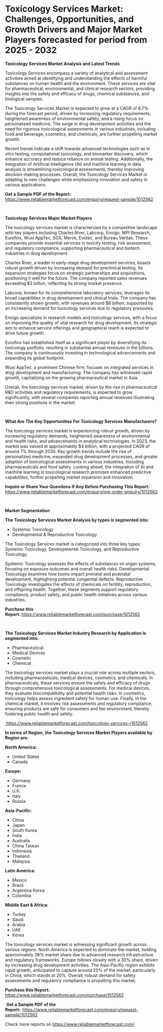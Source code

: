 <p><h1>Toxicology Services Market: Challenges, Opportunities, and Growth Drivers and Major Market Players forecasted for period from 2025 - 2032</h1></p><p><strong>Toxicology Services Market Analysis and Latest Trends</strong></p>
<p><p>Toxicology Services encompass a variety of analytical and assessment activities aimed at identifying and understanding the effects of harmful substances on human health and the environment. These services are vital for pharmaceutical, environmental, and clinical research sectors, providing insights into the safety and efficacy of drugs, chemical substances, and biological samples.</p><p>The Toxicology Services Market is expected to grow at a CAGR of 6.7% during the forecast period, driven by increasing regulatory requirements, heightened awareness of environmental safety, and a rising focus on personalized medicine. The surge in drug development activities and the need for rigorous toxicological assessments in various industries, including food and beverage, cosmetics, and chemicals, are further propelling market growth. </p><p>Recent trends indicate a shift towards advanced technologies such as in vitro testing, computational toxicology, and biomarker discovery, which enhance accuracy and reduce reliance on animal testing. Additionally, the integration of Artificial Intelligence (AI) and machine learning in data analysis is streamlining toxicological assessments, thereby improving decision-making processes. Overall, the Toxicology Services Market is adapting to new challenges while emphasizing innovation and safety in various applications.</p></p>
<p><strong>Get a Sample PDF of the Report:&nbsp;</strong> <a href="https://www.reliablemarketforecast.com/enquiry/request-sample/1012562?utm_campaign=3139&utm_medium=2&utm_source=Github&utm_content=ia&utm_term=06032025&utm_id=toxicology-services">https://www.reliablemarketforecast.com/enquiry/request-sample/1012562</a></p>
<p>&nbsp;</p>
<p><strong>Toxicology Services Major Market Players</strong></p>
<p><p>The toxicology services market is characterized by a competitive landscape with key players including Charles River, Labcorp, Envigo, MPI Research, Eurofins, Wuxi AppTec, SGS, Merck, Evotec, and Bureau Veritas. These companies provide essential services in toxicity testing, risk assessment, and regulatory compliance, supporting pharmaceutical and biotech industries in drug development.</p><p>Charles River, a leader in early-stage drug development services, boasts robust growth driven by increasing demand for preclinical testing. Its expansion strategies focus on strategic partnerships and acquisitions, positioning it well for the future. The company reported sales revenues exceeding $3 billion, reflecting its strong market presence.</p><p>Labcorp, known for its comprehensive laboratory services, leverages its broad capabilities in drug development and clinical trials. The company has consistently shown growth, with revenues around $6 billion, supported by an increasing demand for toxicology services due to regulatory pressures.</p><p>Envigo specializes in research models and toxicology services, with a focus on improving the quality of vital research for drug development. Its strategic aim to enhance service offerings and geographical reach is expected to drive future growth.</p><p>Eurofins has established itself as a significant player by diversifying its toxicology portfolio, resulting in substantial annual revenues in the billions. The company is continuously investing in technological advancements and expanding its global footprint.</p><p>Wuxi AppTec, a prominent Chinese firm, focuses on integrated services in drug development and manufacturing. The company has witnessed rapid growth, capitalizing on the growing pharmaceutical market in Asia.</p><p>Overall, the toxicology services market, driven by the rise in pharmaceutical R&D activities and regulatory requirements, is expected to grow significantly, with several companies reporting annual revenues illustrating their strong positions in the market.</p></p>
<p>&nbsp;</p>
<p><strong>What Are The Key Opportunities For Toxicology Services Manufacturers?</strong></p>
<p><p>The toxicology services market is experiencing robust growth, driven by increasing regulatory demands, heightened awareness of environmental and health risks, and advancements in analytical technologies. In 2023, the market was valued at approximately $4 billion, with a projected CAGR of around 7% through 2030. Key growth trends include the rise of personalized medicine, expanded drug development processes, and greater adoption of toxicological assessments in various industries, including pharmaceuticals and food safety. Looking ahead, the integration of AI and machine learning in toxicological research promises enhanced predictive capabilities, further propelling market expansion and innovation.</p></p>
<p><strong>Inquire or Share Your Questions If Any Before Purchasing This Report:</strong> <a href="https://www.reliablemarketforecast.com/enquiry/pre-order-enquiry/1012562?utm_campaign=3139&utm_medium=2&utm_source=Github&utm_content=ia&utm_term=06032025&utm_id=toxicology-services">https://www.reliablemarketforecast.com/enquiry/pre-order-enquiry/1012562</a></p>
<p>&nbsp;</p>
<p><strong>Market Segmentation</strong></p>
<p><strong>The Toxicology Services Market Analysis by types is segmented into:</strong></p>
<p><ul><li>Systemic Toxicology</li><li>Developmental & Reproductive Toxicology</li></ul></p>
<p><p>The Toxicology Services market is categorized into three key types: Systemic Toxicology, Developmental Toxicology, and Reproductive Toxicology. </p><p>Systemic Toxicology assesses the effects of substances on organ systems, focusing on exposure outcomes and overall health risks. Developmental Toxicology examines how toxins impact prenatal and postnatal development, highlighting potential congenital defects. Reproductive Toxicology investigates the effects of chemicals on fertility, reproduction, and offspring health. Together, these segments support regulatory compliance, product safety, and public health initiatives across various industries.</p></p>
<p><strong>Purchase this Report:&nbsp;</strong><a href="https://www.reliablemarketforecast.com/purchase/1012562?utm_campaign=3139&utm_medium=2&utm_source=Github&utm_content=ia&utm_term=06032025&utm_id=toxicology-services">https://www.reliablemarketforecast.com/purchase/1012562</a></p>
<p>&nbsp;</p>
<p><strong>The Toxicology Services Market Industry Research by Application is segmented into:</strong></p>
<p><ul><li>Pharmaceutical</li><li>Medical Devices</li><li>Cosmetic</li><li>Chemical</li></ul></p>
<p><p>The toxicology services market plays a crucial role across multiple sectors, including pharmaceuticals, medical devices, cosmetics, and chemicals. In pharmaceuticals, these services ensure the safety and efficacy of drugs through comprehensive toxicological assessments. For medical devices, they evaluate biocompatibility and potential health risks. In cosmetics, toxicology helps assess ingredient safety for human use. Finally, in the chemical market, it involves risk assessments and regulatory compliance, ensuring products are safe for consumers and the environment, thereby fostering public health and safety.</p></p>
<p><a href="https://www.reliablemarketforecast.com/toxicology-services-r1012562?utm_campaign=3139&utm_medium=2&utm_source=Github&utm_content=ia&utm_term=06032025&utm_id=toxicology-services">&nbsp;https://www.reliablemarketforecast.com/toxicology-services-r1012562</a></p>
<p><strong>In terms of Region, the Toxicology Services Market Players available by Region are:</strong></p>
<p>
    <p> <strong> North America: </strong>
        <ul>
            <li>United States</li>
            <li>Canada</li>
        </ul>
        </p> 
    <p> <strong> Europe: </strong>
        <ul>
            <li>Germany</li>
            <li>France</li>
            <li>U.K.</li>
            <li>Italy</li>
            <li>Russia</li>
        </ul>
        </p> 
    <p> <strong> Asia-Pacific: </strong>
        <ul>
            <li>China</li>
            <li>Japan</li>
            <li>South Korea</li>
            <li>India</li>
            <li>Australia</li>
            <li>China Taiwan</li>
            <li>Indonesia</li>
            <li>Thailand</li>
            <li>Malaysia</li>
        </ul>
        </p> 
    <p> <strong> Latin America: </strong>
        <ul>
            <li>Mexico</li>
            <li>Brazil</li>
            <li>Argentina Korea</li>
            <li>Colombia</li>
        </ul>
        </p> 
    <p> <strong> Middle East & Africa: </strong>
        <ul>
            <li>Turkey</li>
            <li>Saudi</li>
            <li>Arabia</li>
            <li>UAE</li>
            <li>Korea</li>
        </ul>
    </p>
    </p>
<p><p>The toxicology services market is witnessing significant growth across various regions. North America is expected to dominate the market, holding approximately 38% market share due to advanced research infrastructure and regulatory frameworks. Europe follows closely with a 30% share, driven by increasing drug development activities. The Asia-Pacific region exhibits rapid growth, anticipated to capture around 25% of the market, particularly in China, which stands at 20%. Overall, robust demand for safety assessments and regulatory compliance is propelling this market.</p></p>
<p><strong>Purchase this Report: </strong><a href="https://www.reliablemarketforecast.com/purchase/1012562?utm_campaign=3139&utm_medium=2&utm_source=Github&utm_content=ia&utm_term=06032025&utm_id=toxicology-services">https://www.reliablemarketforecast.com/purchase/1012562</a></p>
<p>&nbsp;<strong>Get a Sample PDF of the Report:&nbsp;&nbsp;</strong><a href="https://www.reliablemarketforecast.com/enquiry/request-sample/1012562?utm_campaign=3139&utm_medium=2&utm_source=Github&utm_content=ia&utm_term=06032025&utm_id=toxicology-services">https://www.reliablemarketforecast.com/enquiry/request-sample/1012562</a></p>
<p><strong></strong></p>
<p>Check more reports on <a href="https://www.reliablemarketforecast.com/?utm_campaign=3139&utm_medium=2&utm_source=Github&utm_content=ia&utm_term=06032025&utm_id=toxicology-services">https://www.reliablemarketforecast.com/</a></p>